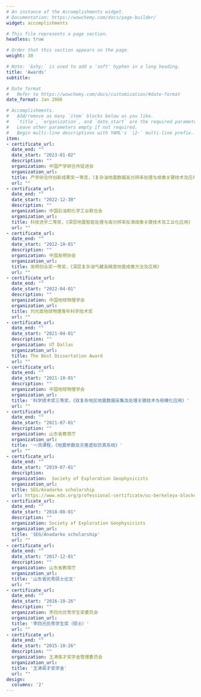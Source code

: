 ```yaml
---
# An instance of the Accomplishments widget.
# Documentation: https://wowchemy.com/docs/page-builder/
widget: accomplishments

# This file represents a page section.
headless: true

# Order that this section appears on the page.
weight: 30

# Note: `&shy;` is used to add a 'soft' hyphen in a long heading.
title: 'Awards'
subtitle:

# Date format
#   Refer to https://wowchemy.com/docs/customization/#date-format
date_format: Jan 2006

# Accomplishments.
#   Add/remove as many `item` blocks below as you like.
#   `title`, `organization`, and `date_start` are the required parameters.
#   Leave other parameters empty if not required.
#   Begin multi-line descriptions with YAML's `|2-` multi-line prefix.
item:
- certificate_url: 
  date_end: ""
  date_start: "2023-01-02"
  description: ""
  organization: 中国产学研合作促进会
  organization_url: 
  title: 产学研合作创新成果奖一等奖，《复杂油地震数据高分辨率处理与成像关键技术及应用》
  url: ""
- certificate_url: 
  date_end: ""
  date_start: "2022-12-30"
  description: ""
  organization: 中国石油和化学工业联合会
  organization_url: 
  title: 科技进步二等奖，《深层地震智能处理与高分辨率反演成像关键技术及工业化应用》
  url: ""
- certificate_url: 
  date_end: ""
  date_start: "2022-10-01"
  description: ""
  organization: 中国发明协会
  organization_url: 
  title: 发明创业奖一等奖，《深层复杂油气藏高精度地震成像方法及应用》
  url: ""
- certificate_url: 
  date_end: ""
  date_start: "2022-04-01"
  description: ""
  organization: 中国地球物理学会
  organization_url: 
  title: 刘光鼎地球物理青年科学技术奖
  url: ""
- certificate_url: 
  date_end: ""
  date_start: "2021-04-01"
  description: ""
  organization: UT Dallas 
  organization_url: 
  title: The Best Dissertation Award
  url: ""
- certificate_url: 
  date_end: ""
  date_start: "2021-10-01"
  description: ""
  organization: 中国地球物理学会
  organization_url: 
  title: '科学技术奖三等奖，《双复杂地区地震数据采集及处理关键技术与规模化应用》'
  url: ""
- certificate_url: 
  date_end: ""
  date_start: "2021-07-01"
  description: ""
  organization: 山东省教育厅
  organization_url: 
  title: '一流课程，《地震参数及灾害虚拟仿真系统》'
  url: ""
- certificate_url: 
  date_end: ""
  date_start: "2019-07-01"
  description: 
  organization:  Society of Exploration Geophysicists
  organization_url: 
  title: SEG/Anadarko scholarship
  url: https://www.edx.org/professional-certificate/uc-berkeleyx-blockchain-fundamentals
- certificate_url: 
  date_end: ""
  date_start: "2018-08-01"
  description: ""
  organization: Society of Exploration Geophysicists
  organization_url: 
  title: 'SEG/Anadarko scholarship'
  url: ""
- certificate_url: 
  date_end: ""
  date_start: "2017-12-01"
  description: ""
  organization: 山东省教育厅
  organization_url: 
  title: '山东省优秀硕士论文'
  url: ""
- certificate_url: 
  date_end: ""
  date_start: "2016-10-26"
  description: ""
  organization: 李四光优秀学生奖委员会
  organization_url: 
  title: '李四光优秀学生奖（硕士）'
  url: ""
- certificate_url: 
  date_end: ""
  date_start: "2015-10-26"
  description: ""
  organization: 王涛英才奖学金管理委员会
  organization_url: 
  title: '王涛英才奖学金'
  url: ""
design:
  columns: '2' 
---
```

